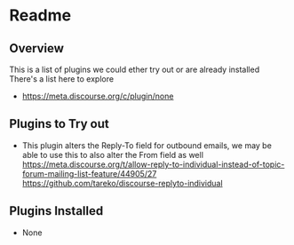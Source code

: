 # Readme

## Overview

This is a list of plugins we could ether try out or are already installed <br>
There's a list here to explore

  * https://meta.discourse.org/c/plugin/none

## Plugins to Try out

  * This plugin alters the Reply-To field for outbound emails, we may be able to use this to also alter the From field as well
    https://meta.discourse.org/t/allow-reply-to-individual-instead-of-topic-forum-mailing-list-feature/44905/27
    https://github.com/tareko/discourse-replyto-individual

## Plugins Installed

  * None
